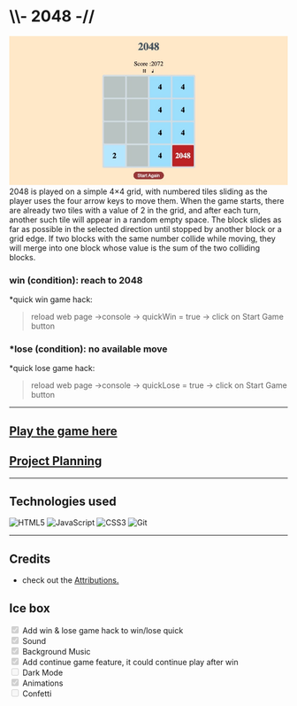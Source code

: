 # \\\\- 2048 -// 
![Alt text](img/game-img.jpg)  
2048 is played on a simple 4×4 grid, with numbered tiles sliding as the player uses the four arrow keys to move them. When the game starts, there are already two tiles with a value of 2 in the grid, and after each turn, another such tile will appear in a random empty space. The block slides as far as possible in the selected direction until stopped by another block or a grid edge. If two blocks with the same number collide while moving, they will merge into one block whose value is the sum of the two colliding blocks.

### win (condition): reach to 2048
*quick win game hack:   
>reload web page ->console -> quickWin = true -> click on Start Game button
### *lose (condition): no available move
*quick lose game hack:   
>reload web page ->console -> quickLose = true -> click on Start Game button
___  
##  [Play the game here](https://2048zk.netlify.app/)
## [Project Planning](https://docs.google.com/document/d/1LvECgfdCHLBqAr789mKQZNfHjHkn2xZwArxg2H0NKec/edit)



___

##  Technologies used
![HTML5](https://img.shields.io/badge/html5-%23E34F26.svg?style=for-the-badge&logo=html5&logoColor=white)
![JavaScript](https://img.shields.io/badge/javascript-%23323330.svg?style=for-the-badge&logo=javascript&logoColor=%23F7DF1E)
![CSS3](https://img.shields.io/badge/css3-%231572B6.svg?style=for-the-badge&logo=css3&logoColor=white)
![Git](https://img.shields.io/badge/git-%23F05033.svg?style=for-the-badge&logo=git&logoColor=white)

___
##  Credits
*   check out the [Attributions.](https://github.com/shawnkang0818/unit-1-2048-game/blob/main/attributions.md)


##  Ice box
<input type="checkbox"  disabled  checked/> Add win & lose game hack to win/lose quick   
<input type="checkbox"  disabled  checked /> Sound  
<input type="checkbox"  disabled  checked /> Background Music  
<input type="checkbox"  disabled  checked/> Add continue game feature, it could continue play after win   
<input type="checkbox"  disabled  /> Dark Mode  
<input type="checkbox"  disabled checked /> Animations  
<input type="checkbox"  disabled  /> Confetti  

